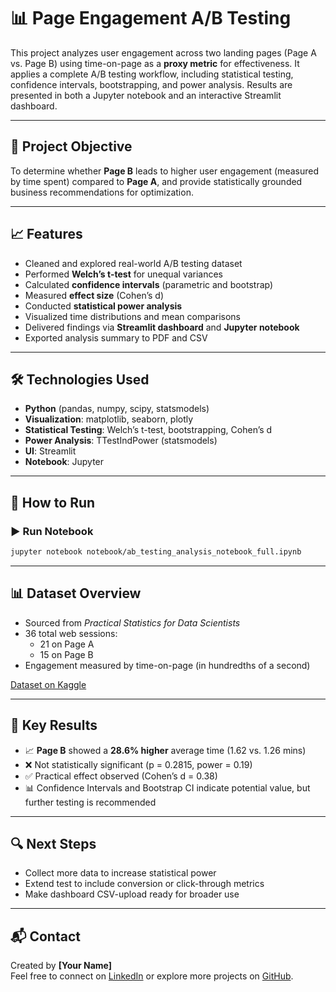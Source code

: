# 📊 Page Engagement A/B Testing

This project analyzes user engagement across two landing pages (Page A vs. Page B) using time-on-page as a **proxy metric** for effectiveness. It applies a complete A/B testing workflow, including statistical testing, confidence intervals, bootstrapping, and power analysis. Results are presented in both a Jupyter notebook and an interactive Streamlit dashboard.

---

## 🧪 Project Objective

To determine whether **Page B** leads to higher user engagement (measured by time spent) compared to **Page A**, and provide statistically grounded business recommendations for optimization.

---

## 📈 Features

- Cleaned and explored real-world A/B testing dataset
- Performed **Welch’s t-test** for unequal variances
- Calculated **confidence intervals** (parametric and bootstrap)
- Measured **effect size** (Cohen’s d)
- Conducted **statistical power analysis**
- Visualized time distributions and mean comparisons
- Delivered findings via **Streamlit dashboard** and **Jupyter notebook**
- Exported analysis summary to PDF and CSV

---

## 🛠 Technologies Used

- **Python** (pandas, numpy, scipy, statsmodels)
- **Visualization**: matplotlib, seaborn, plotly
- **Statistical Testing**: Welch’s t-test, bootstrapping, Cohen’s d
- **Power Analysis**: TTestIndPower (statsmodels)
- **UI**: Streamlit
- **Notebook**: Jupyter

---

## 🚀 How to Run

### ▶ Run Notebook
```bash
jupyter notebook notebook/ab_testing_analysis_notebook_full.ipynb
```

---

## 📊 Dataset Overview

- Sourced from *Practical Statistics for Data Scientists*
- 36 total web sessions:
  - 21 on Page A
  - 15 on Page B
- Engagement measured by time-on-page (in hundredths of a second)

[Dataset on Kaggle](https://www.kaggle.com/datasets/feeldidaxie/landing-page-ab-testing-dataset)

---

## 📌 Key Results

- 📈 **Page B** showed a **28.6% higher** average time (1.62 vs. 1.26 mins)
- ❌ Not statistically significant (p = 0.2815, power = 0.19)
- ✅ Practical effect observed (Cohen’s d = 0.38)
- 📊 Confidence Intervals and Bootstrap CI indicate potential value, but further testing is recommended

---

## 🔍 Next Steps

- Collect more data to increase statistical power
- Extend test to include conversion or click-through metrics
- Make dashboard CSV-upload ready for broader use

---

## 📬 Contact

Created by **[Your Name]**  
Feel free to connect on [LinkedIn](https://linkedin.com/in/your-profile) or explore more projects on [GitHub](https://github.com/yourusername).
